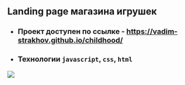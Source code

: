 ## Landing page магазина игрушек

- ### Проект доступен по ссылке - https://vadim-strakhov.github.io/childhood/
- ### Технологии `javascript`, `css`, `html`

![](childhood.png)
